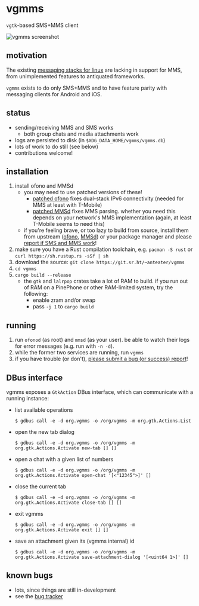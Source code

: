 # vgmms

`vgtk`-based SMS+MMS client

![vgmms screenshot](https://user-images.githubusercontent.com/65555601/83953195-c4fb0000-a82d-11ea-845b-0fba2ded883a.png)

## motivation

The existing [messaging stacks for linux](https://sr.ht/~anteater/mms-stack/) are lacking in support for MMS, from unimplemented features to antiquated frameworks.

`vgmms` exists to do only SMS+MMS and to have feature parity with messaging clients for Android and iOS.

## status

- sending/receiving MMS and SMS works
	- both group chats and media attachments work
- logs are persisted to disk (in `$XDG_DATA_HOME/vgmms/vgmms.db`)
- lots of work to do still (see below)
- contributions welcome!

## installation

1. install ofono and MMSd
	- you may need to use patched versions of these!
		- [patched ofono](https://git.sr.ht/~anteater/ofono) fixes dual-stack IPv6 connectivity (needed for MMS at least with T-Mobile)
		- [patched MMSd](https://git.sr.ht/~anteater/mmsd) fixes MMS parsing. whether you need this depends on your network's MMS implementation (again, at least T-Mobile seems to need this)
	- if you're feeling brave, or too lazy to build from source, install them from upstream ([ofono](https://git.kernel.org/pub/scm/network/ofono/ofono.git), [MMSd](https://git.kernel.org/pub/scm/network/ofono/mmsd.git/)) or your package manager and please [report if SMS and MMS work](https://todo.sr.ht/~anteater/mms-stack-bugs)!
2. make sure you have a Rust compilation toolchain, e.g. `pacman -S rust` or `curl https://sh.rustup.rs -sSf | sh`
3. download the source: `git clone https://git.sr.ht/~anteater/vgmms`
4. `cd vgmms`
5. `cargo build --release`
	- the `gtk` and `lalrpop` crates take a lot of RAM to build. if you run out of RAM on a PinePhone or other RAM-limited system, try the following:
		- enable zram and/or swap
		- pass `-j 1` to `cargo build`

## running

1. run `ofonod` (as root) and `mmsd` (as your user). be able to watch their logs for error messages (e.g. run with `-n -d`).
2. while the former two services are running, run `vgmms`
3. if you have trouble (or don't), [please submit a bug (or success) report](https://todo.sr.ht/~anteater/mms-stack-bugs)!

## DBus interface

vgmms exposes a `GtkAction` DBus interface, which can communicate with a running instance:

- list available operations
    ```
    $ gdbus call -e -d org.vgmms -o /org/vgmms -m org.gtk.Actions.List
    ```
- open the new tab dialog
    ```
    $ gdbus call -e -d org.vgmms -o /org/vgmms -m org.gtk.Actions.Activate new-tab [] []
    ```
- open a chat with a given list of numbers
    ```
    $ gdbus call -e -d org.vgmms -o /org/vgmms -m org.gtk.Actions.Activate open-chat '[<"12345">]' []
    ```
- close the current tab
    ```
    $ gdbus call -e -d org.vgmms -o /org/vgmms -m org.gtk.Actions.Activate close-tab [] []
    ```
- exit vgmms
    ```
    $ gdbus call -e -d org.vgmms -o /org/vgmms -m org.gtk.Actions.Activate exit [] []
    ```
- save an attachment given its (vgmms internal) id
    ```
    $ gdbus call -e -d org.vgmms -o /org/vgmms -m org.gtk.Actions.Activate save-attachment-dialog '[<uint64 1>]' []
    ```

## known bugs

- lots, since things are still in-development
- see the [bug tracker](https://todo.sr.ht/~anteater/mms-stack-bugs)
